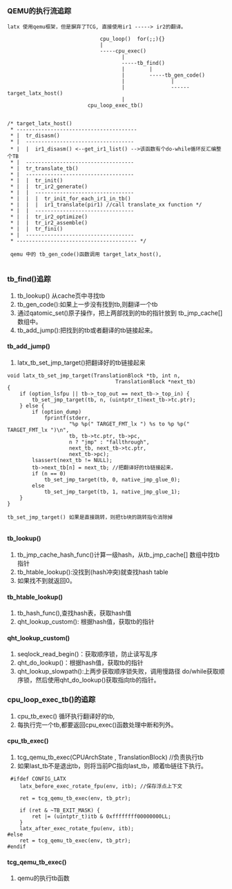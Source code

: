 ### QEMU的执行流追踪

```
latx 使用qemu框架，但是摒弃了TCG, 直接使用ir1 -----> ir2的翻译。

                              cpu_loop()  for(;;){}
                              |
                              -----cpu_exec()
                                     |
                                     -----tb_find()
                                     |        |
                                     |        -----tb_gen_code()
                                     |               |
                                     |               ------target_latx_host()
                                     | 
                          cpu_loop_exec_tb()


/* target_latx_host() 
 * ---------------------------------------
 * |  tr_disasm()
 * |  -----------------------------------
 * |  |  ir1_disasm() <--get_ir1_list() -->该函数有个do-while循环反汇编整个TB
 * |  -----------------------------------
 * |  tr_translate_tb()
 * |  -----------------------------------
 * |  |  tr_init()
 * |  |  tr_ir2_generate()
 * |  |  --------------------------------
 * |  |  |  tr_init_for_each_ir1_in_tb()
 * |  |  |  ir1_translate(pir1) //call translate_xx function */
 * |  |  --------------------------------
 * |  |  tr_ir2_optimize()
 * |  |  tr_ir2_assemble()
 * |  |  tr_fini()
 * |  -----------------------------------
 * --------------------------------------- */
 
 qemu 中的 tb_gen_code()函数调用 target_latx_host(),
                         
```

### tb_find()追踪

1. tb_lookup() 从cache页中寻找tb
2. tb_gen_code():如果上一步没有找到tb,则翻译一个tb
3. 通过qatomic_set()原子操作，把上两部找到的tb的指针放到
tb_jmp_cache[]数组中。
4. tb_add_jump():把找到的tb或者翻译的tb链接起来。

#### tb_add_jump() 

1. latx_tb_set_jmp_target()把翻译好的tb链接起来

```
void latx_tb_set_jmp_target(TranslationBlock *tb, int n,
                                   TranslationBlock *next_tb)
{
    if (option_lsfpu || tb->_top_out == next_tb->_top_in) {
        tb_set_jmp_target(tb, n, (uintptr_t)next_tb->tc.ptr);
    } else {
        if (option_dump)
            fprintf(stderr,
                    "%p %p(" TARGET_FMT_lx ") %s to %p %p(" TARGET_FMT_lx ")\n",
                    tb, tb->tc.ptr, tb->pc,
                    n ? "jmp" : "fallthrough",
                    next_tb, next_tb->tc.ptr,
                    next_tb->pc);
        lsassert(next_tb != NULL);
        tb->next_tb[n] = next_tb; //把翻译好的tb链接起来，
        if (n == 0)
            tb_set_jmp_target(tb, 0, native_jmp_glue_0);
        else
            tb_set_jmp_target(tb, 1, native_jmp_glue_1);
    }
}
 
tb_set_jmp_target() 如果是直接跳转，则把tb块的跳转指令消除掉
 
```

#### tb_lookup()

1. tb_jmp_cache_hash_func()计算一级hash，从tb_jmp_cache[]
数组中找tb指针
2. tb_htable_lookup():没找到(hash冲突)就查找hash table
3. 如果找不到就返回0。

#### tb_htable_lookup()

1. tb_hash_func(),查找hash表，获取hash值
2. qht_lookup_custom(): 根据hash值，获取tb的指针

#### qht_lookup_custom()

1. seqlock_read_begin()：获取顺序锁，防止读写乱序
2. qht_do_lookup()：根据hash值，获取tb的指针
2. qht_lookup_slowpath():上两步获取顺序锁失败，调用慢路径
do/while获取顺序锁，然后使用qht_do_lookup()获取指向tb的指针。



### cpu_loop_exec_tb()的追踪

1. cpu_tb_exec() 循环执行翻译好的tb,
2. 每执行完一个tb,都要返回cpu_exec()函数处理中断和列外。

#### cpu_tb_exec()

1. tcg_qemu_tb_exec(CPUArchState , TranslationBlock) //负责执行tb
2. 如果last_tb不是退出tb，则将当前PC指向last_tb，顺着tb链往下执行。

```
 #ifdef CONFIG_LATX
    latx_before_exec_rotate_fpu(env, itb); //保存浮点上下文

    ret = tcg_qemu_tb_exec(env, tb_ptr);

    if (ret & ~TB_EXIT_MASK) {
        ret |= (uintptr_t)itb & 0xffffffff00000000LL;
    }
    latx_after_exec_rotate_fpu(env, itb);
#else
    ret = tcg_qemu_tb_exec(env, tb_ptr);
#endif
```
####  tcg_qemu_tb_exec()

1. qemu的执行tb函数


